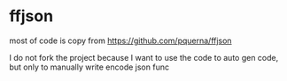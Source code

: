 # ffjson

most of code is copy from https://github.com/pquerna/ffjson

I do not fork the project because I want to use the code to auto gen code, but only to manually write encode json func

